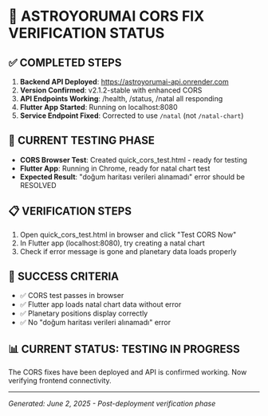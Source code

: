 # 🎯 ASTROYORUMAI CORS FIX VERIFICATION STATUS

## ✅ COMPLETED STEPS
1. **Backend API Deployed**: https://astroyorumai-api.onrender.com
2. **Version Confirmed**: v2.1.2-stable with enhanced CORS
3. **API Endpoints Working**: /health, /status, /natal all responding
4. **Flutter App Started**: Running on localhost:8080
5. **Service Endpoint Fixed**: Corrected to use `/natal` (not `/natal-chart`)

## 🧪 CURRENT TESTING PHASE
- **CORS Browser Test**: Created quick_cors_test.html - ready for testing
- **Flutter App**: Running in Chrome, ready for natal chart test
- **Expected Result**: "doğum haritası verileri alınamadı" error should be RESOLVED

## 📋 VERIFICATION STEPS
1. Open quick_cors_test.html in browser and click "Test CORS Now"
2. In Flutter app (localhost:8080), try creating a natal chart
3. Check if error message is gone and planetary data loads properly

## 🎯 SUCCESS CRITERIA
- ✅ CORS test passes in browser
- ✅ Flutter app loads natal chart data without error
- ✅ Planetary positions display correctly
- ✅ No "doğum haritası verileri alınamadı" error

## 📊 CURRENT STATUS: TESTING IN PROGRESS
The CORS fixes have been deployed and API is confirmed working. Now verifying frontend connectivity.

---
*Generated: June 2, 2025 - Post-deployment verification phase*
